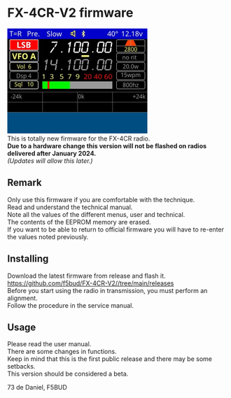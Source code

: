 # FX-4CR-V2 firmware
![Screenshot of the main radio](notes/MainScreen.jpg)<br>
This is totally new firmware for the FX-4CR radio.<br>
**Due to a hardware change this version will not be flashed on radios delivered after January 2024.**<br>
*(Updates will allow this later.)*

## Remark
Only use this firmware if you are comfortable with the technique.<br>
Read and understand the technical manual.<br>
Note all the values of the different menus, user and technical.<br>
The contents of the EEPROM memory are erased.<br>
If you want to be able to return to official firmware you will have to re-enter the values noted previously.

## Installing
Download the latest firmware from release and flash it.<br>
https://github.com/f5bud/FX-4CR-V2//tree/main/releases<br>
Before you start using the radio in transmission, you must perform an alignment.<br>
Follow the procedure in the service manual.

## Usage
Please read the user manual.<br>
There are some changes in functions.<br>
Keep in mind that this is the first public release and there may be some setbacks.<br>
This version should be considered a beta.

73 de Daniel, F5BUD
